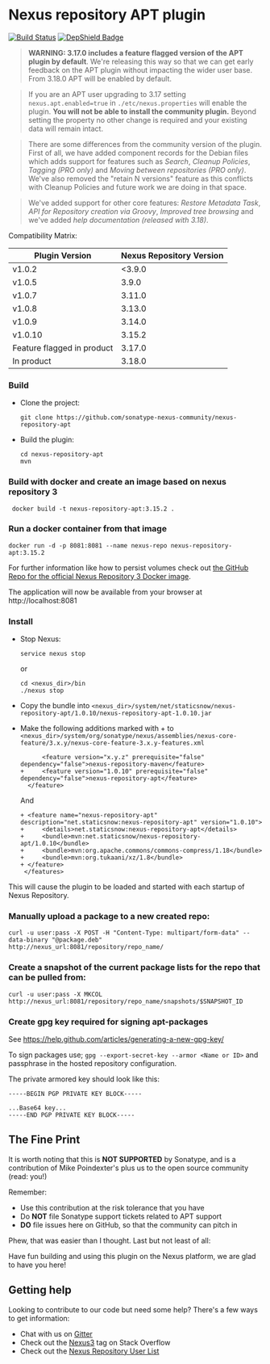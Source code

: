 # Nexus repository APT plugin

[![Build Status](https://travis-ci.org/sonatype-nexus-community/nexus-repository-apt.svg?branch=master)](https://travis-ci.org/sonatype-nexus-community/nexus-repository-apt) [![DepShield Badge](https://depshield.sonatype.org/badges/sonatype-nexus-community/nexus-repository-apt/depshield.svg)](https://depshield.github.io)

> **WARNING: 3.17.0 includes a feature flagged version of the APT plugin by default**. We're releasing this way so that 
we can get early feedback on the APT plugin without impacting the wider user base. From 3.18.0 APT will be 
enabled by default.

>If you are an APT user upgrading to 3.17 setting ```nexus.apt.enabled=true``` in ```./etc/nexus.properties``` will 
enable the plugin. **You will not be able to install the community plugin.** Beyond setting the property no other 
change is required and your existing data will remain intact.

>There are some differences from the community version of the plugin. First of all, we have added component records for 
the Debian files which adds support for features such as *Search*, *Cleanup Policies*, *Tagging (PRO only)*
and *Moving between repositories (PRO only)*. We've also removed the "retain N versions" feature as this conflicts with 
Cleanup Policies and future work we are doing in that space.

> We've added support for other core features: *Restore Metadata Task*, *API for Repository creation
via Groovy*, *Improved tree browsing* and we've added *help documentation (released with 3.18)*.

Compatibility Matrix:

| Plugin Version                    | Nexus Repository Version |
|-----------------------------------|--------------------------|
| v1.0.2                            | <3.9.0                   |
| v1.0.5                            | 3.9.0                    |
| v1.0.7                            | 3.11.0                   |
| v1.0.8                            | 3.13.0                   |
| v1.0.9                            | 3.14.0                   |
| v1.0.10                           | 3.15.2                   |
| Feature flagged in product        | 3.17.0                   |
| In product                        | 3.18.0                   |

### Build
* Clone the project:

  `git clone https://github.com/sonatype-nexus-community/nexus-repository-apt`
* Build the plugin:

  ```
  cd nexus-repository-apt
  mvn
  ```
### Build with docker and create an image based on nexus repository 3

``` docker build -t nexus-repository-apt:3.15.2 .```

### Run a docker container from that image

``` docker run -d -p 8081:8081 --name nexus-repo nexus-repository-apt:3.15.2 ```

For further information like how to persist volumes check out [the GitHub Repo for the official Nexus Repository 3 Docker image](https://github.com/sonatype/docker-nexus3).

The application will now be available from your browser at http://localhost:8081

### Install
* Stop Nexus:

  `service nexus stop`

  or

  ```
  cd <nexus_dir>/bin
  ./nexus stop
  ```

* Copy the bundle into `<nexus_dir>/system/net/staticsnow/nexus-repository-apt/1.0.10/nexus-repository-apt-1.0.10.jar`
* Make the following additions marked with + to `<nexus_dir>/system/org/sonatype/nexus/assemblies/nexus-core-feature/3.x.y/nexus-core-feature-3.x.y-features.xml`
   ```
         <feature version="x.y.z" prerequisite="false" dependency="false">nexus-repository-maven</feature>
   +     <feature version="1.0.10" prerequisite="false" dependency="false">nexus-repository-apt</feature>
     </feature>
   ```
   And
   ```
   + <feature name="nexus-repository-apt" description="net.staticsnow:nexus-repository-apt" version="1.0.10">
   +     <details>net.staticsnow:nexus-repository-apt</details>
   +     <bundle>mvn:net.staticsnow/nexus-repository-apt/1.0.10</bundle>
   +     <bundle>mvn:org.apache.commons/commons-compress/1.18</bundle>
   +     <bundle>mvn:org.tukaani/xz/1.8</bundle>
   + </feature>
    </features>
   ```
This will cause the plugin to be loaded and started with each startup of Nexus Repository.

### Manually upload a package to a new created repo:
`curl -u user:pass -X POST -H "Content-Type: multipart/form-data" --data-binary "@package.deb"  http://nexus_url:8081/repository/repo_name/`

### Create a snapshot of the current package lists for the repo that can be pulled from:
`curl -u user:pass -X MKCOL http://nexus_url:8081/repository/repo_name/snapshots/$SNAPSHOT_ID`

### Create gpg key required for signing apt-packages
See https://help.github.com/articles/generating-a-new-gpg-key/

To sign packages use; `gpg --export-secret-key --armor <Name or ID>` and passphrase in the hosted repository configuration.

The private armored key should look like this:
```
-----BEGIN PGP PRIVATE KEY BLOCK-----

...Base64 key...
-----END PGP PRIVATE KEY BLOCK-----
```

## The Fine Print

It is worth noting that this is **NOT SUPPORTED** by Sonatype, and is a contribution of Mike Poindexter's
plus us to the open source community (read: you!)

Remember:

* Use this contribution at the risk tolerance that you have
* Do **NOT** file Sonatype support tickets related to APT support
* **DO** file issues here on GitHub, so that the community can pitch in

Phew, that was easier than I thought. Last but not least of all:

Have fun building and using this plugin on the Nexus platform, we are glad to have you here!

## Getting help

Looking to contribute to our code but need some help? There's a few ways to get information:

* Chat with us on [Gitter](https://gitter.im/sonatype/nexus-developers)
* Check out the [Nexus3](http://stackoverflow.com/questions/tagged/nexus3) tag on Stack Overflow
* Check out the [Nexus Repository User List](https://groups.google.com/a/glists.sonatype.com/forum/?hl=en#!forum/nexus-users)
